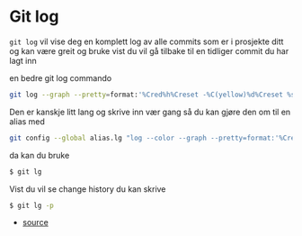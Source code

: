 # Git log

`git log` vil vise deg en komplett log av alle commits som er i prosjekte ditt og kan være greit og bruke vist du vil gå tilbake til en tidliger commit du har lagt inn





en bedre git log commando
```sh
git log --graph --pretty=format:'%Cred%h%Creset -%C(yellow)%d%Creset %s %Cgreen(%cr) %C(bold blue)<%an>%Creset' --abbrev-commit
```

Den er kanskje litt lang og skrive inn vær gang så du kan gjøre den om til en alias med

```sh
git config --global alias.lg "log --color --graph --pretty=format:'%Cred%h%Creset -%C(yellow)%d%Creset %s %Cgreen(%cr) %C(bold blue)<%an>%Creset' --abbrev-commit"
```

da kan du bruke 
```sh
$ git lg
```
Vist du vil se change history du kan skrive
```sh
$ git lg -p
```
- [source](https://coderwall.com/p/euwpig/a-better-git-log)
